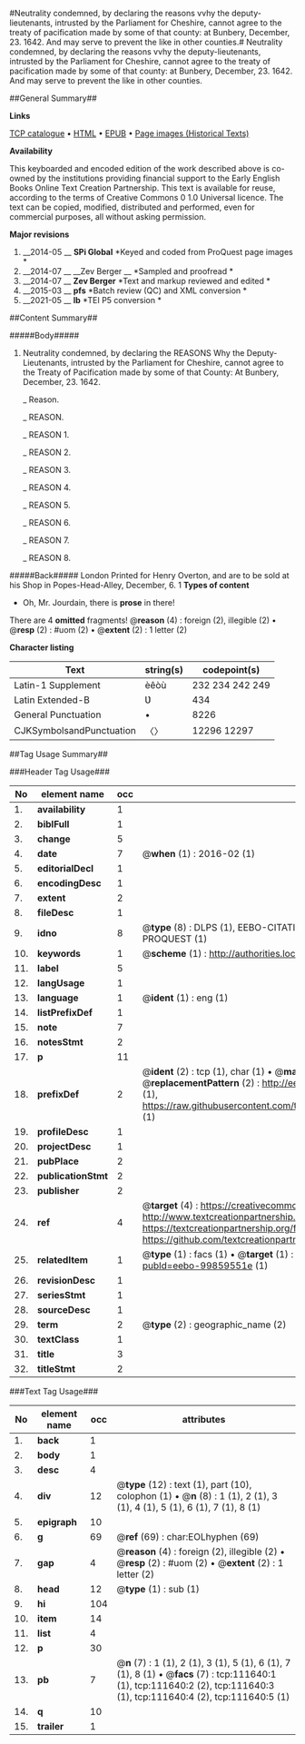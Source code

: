 #Neutrality condemned, by declaring the reasons vvhy the deputy-lieutenants, intrusted by the Parliament for Cheshire, cannot agree to the treaty of pacification made by some of that county: at Bunbery, December, 23. 1642. And may serve to prevent the like in other counties.#
Neutrality condemned, by declaring the reasons vvhy the deputy-lieutenants, intrusted by the Parliament for Cheshire, cannot agree to the treaty of pacification made by some of that county: at Bunbery, December, 23. 1642. And may serve to prevent the like in other counties.

##General Summary##

**Links**

[TCP catalogue](http://www.ota.ox.ac.uk/tcp/)  • 
[HTML](http://tei.it.ox.ac.uk/tcp/Texts-HTML/free/A89/A89921.html)  • 
[EPUB](http://tei.it.ox.ac.uk/tcp/Texts-EPUB/free/A89/A89921.epub) • 
[Page images (Historical Texts)](https://historicaltexts.jisc.ac.uk/eebo-99859551e)

**Availability**

This keyboarded and encoded edition of the work described above is co-owned by the
    institutions providing financial support to the Early English Books Online Text Creation
    Partnership. This text is available for reuse, according to the terms of  Creative Commons 0 1.0 Universal
    licence. The text can be copied, modified, distributed and performed, even for commercial
    purposes, all without asking permission.

**Major revisions**

1. __2014-05 __ __SPi Global__ *Keyed and coded from ProQuest page images *
1. __2014-07 __ __Zev Berger __ *Sampled and proofread *
1. __2014-07 __ __Zev Berger__ *Text and markup reviewed and edited *
1. __2015-03 __ __pfs__ *Batch review (QC) and XML conversion *
1. __2021-05 __ __lb__ *TEI P5 conversion *

##Content Summary##

#####Body#####

1. Neutrality condemned, by declaring the REASONS Why the Deputy-Lieutenants, intrusted by the Parliament for Cheshire, cannot agree to the Treaty of Pacification made by some of that County: At Bunbery, December, 23. 1642.

    _ Reason.

    _ REASON.

    _ REASON 1.

    _ REASON 2.

    _ REASON 3.

    _ REASON 4.

    _ REASON 5.

    _ REASON 6.

    _ REASON 7.

    _ REASON 8.

#####Back#####
London Printed for Henry Overton, and are to be sold at his Shop in Popes-Head-Alley, December, 6. 1
**Types of content**

  * Oh, Mr. Jourdain, there is **prose** in there!

There are 4 **omitted** fragments! 
 @__reason__ (4) : foreign (2), illegible (2)  •  @__resp__ (2) : #uom (2)  •  @__extent__ (2) : 1 letter (2)

**Character listing**


|Text|string(s)|codepoint(s)|
|---|---|---|
|Latin-1 Supplement|èêòù|232 234 242 249|
|Latin Extended-B|Ʋ|434|
|General Punctuation|•|8226|
|CJKSymbolsandPunctuation|〈〉|12296 12297|

##Tag Usage Summary##

###Header Tag Usage###

|No|element name|occ|attributes|
|---|---|---|---|
|1.|__availability__|1||
|2.|__biblFull__|1||
|3.|__change__|5||
|4.|__date__|7| @__when__ (1) : 2016-02 (1)|
|5.|__editorialDecl__|1||
|6.|__encodingDesc__|1||
|7.|__extent__|2||
|8.|__fileDesc__|1||
|9.|__idno__|8| @__type__ (8) : DLPS (1), EEBO-CITATION (1), VID (1), EEBO-PROQUEST (1), STC (3), PROQUEST (1)|
|10.|__keywords__|1| @__scheme__ (1) : http://authorities.loc.gov/ (1)|
|11.|__label__|5||
|12.|__langUsage__|1||
|13.|__language__|1| @__ident__ (1) : eng (1)|
|14.|__listPrefixDef__|1||
|15.|__note__|7||
|16.|__notesStmt__|2||
|17.|__p__|11||
|18.|__prefixDef__|2| @__ident__ (2) : tcp (1), char (1)  •  @__matchPattern__ (2) : ([0-9\-]+):([0-9IVX]+) (1), (.+) (1)  •  @__replacementPattern__ (2) : http://eebo.chadwyck.com/downloadtiff?vid=$1&page=$2 (1), https://raw.githubusercontent.com/textcreationpartnership/Texts/master/tcpchars.xml#$1 (1)|
|19.|__profileDesc__|1||
|20.|__projectDesc__|1||
|21.|__pubPlace__|2||
|22.|__publicationStmt__|2||
|23.|__publisher__|2||
|24.|__ref__|4| @__target__ (4) : https://creativecommons.org/publicdomain/zero/1.0/ (1), http://www.textcreationpartnership.org/docs/. (1), https://textcreationpartnership.org/faq/#faq05 (1), https://github.com/textcreationpartnership (1)|
|25.|__relatedItem__|1| @__type__ (1) : facs (1)  •  @__target__ (1) : https://data.historicaltexts.jisc.ac.uk/view?pubId=eebo-99859551e (1)|
|26.|__revisionDesc__|1||
|27.|__seriesStmt__|1||
|28.|__sourceDesc__|1||
|29.|__term__|2| @__type__ (2) : geographic_name (2)|
|30.|__textClass__|1||
|31.|__title__|3||
|32.|__titleStmt__|2||


###Text Tag Usage###

|No|element name|occ|attributes|
|---|---|---|---|
|1.|__back__|1||
|2.|__body__|1||
|3.|__desc__|4||
|4.|__div__|12| @__type__ (12) : text (1), part (10), colophon (1)  •  @__n__ (8) : 1 (1), 2 (1), 3 (1), 4 (1), 5 (1), 6 (1), 7 (1), 8 (1)|
|5.|__epigraph__|10||
|6.|__g__|69| @__ref__ (69) : char:EOLhyphen (69)|
|7.|__gap__|4| @__reason__ (4) : foreign (2), illegible (2)  •  @__resp__ (2) : #uom (2)  •  @__extent__ (2) : 1 letter (2)|
|8.|__head__|12| @__type__ (1) : sub (1)|
|9.|__hi__|104||
|10.|__item__|14||
|11.|__list__|4||
|12.|__p__|30||
|13.|__pb__|7| @__n__ (7) : 1 (1), 2 (1), 3 (1), 5 (1), 6 (1), 7 (1), 8 (1)  •  @__facs__ (7) : tcp:111640:1 (1), tcp:111640:2 (2), tcp:111640:3 (1), tcp:111640:4 (2), tcp:111640:5 (1)|
|14.|__q__|10||
|15.|__trailer__|1||
